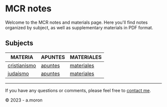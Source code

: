 # MCR notes

Welcome to the MCR notes and materials page. Here you'll find notes organized by subject, as well as supplementary materials in PDF format.

## Subjects

| MATERIA       | APUNTES                                             | MATERIALES |
|---------------|-----------------------------------------------------|------------|
| [cristianismo](cristianismo/)  | [apuntes](cristianismo/apuntes/)                      | [materiales](cristianismo/materiales/) |
| [judaísmo](judaismo/)      | [apuntes](judaismo/apuntes/)                          | [materiales](judaismo/materiales/) |

---

If you have any questions or comments, please feel free to [contact me](mailto:youremail@example.com).

© 2023 - a.moron
